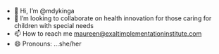 - 👋 Hi, I’m @mdykinga
- 💞️ I’m looking to collaborate on health innovation for those caring for children with special needs
- 📫 How to reach me maureen@exaltimplementationinstitute.com
- 😄 Pronouns: ...she/her

<!---
mdykinga/mdykinga is a ✨ special ✨ repository because its `README.md` (this file) appears on your GitHub profile.
You can click the Preview link to take a look at your changes.
--->

